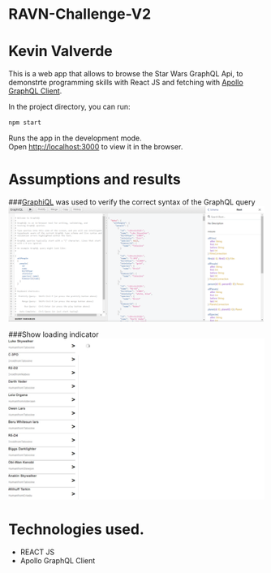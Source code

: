 # RAVN-Challenge-V2
# Kevin Valverde
This is a web app that allows to browse the Star Wars GraphQL Api, to demonstrte programming skills with React JS and fetching with [Apollo GraphQL Client](https://www.apollographql.com/).


In the project directory, you can run:

```sh
npm start
```

Runs the app in the development mode.\
Open [http://localhost:3000](http://localhost:3000) to view it in the browser.

# Assumptions and results
###[GraphiQL](https://swapi-graphql.netlify.app/) was used to verify the correct syntax of the GraphQL query
![alt text](https://github.com/KevLeop/Ravn-Challenge-V2-KevinValverde/blob/master/screenshots/api_gql_test.png?raw=true)

###Show loading indicator
![alt text](https://github.com/KevLeop/Ravn-Challenge-V2-KevinValverde/blob/master/screenshots/loading.png?raw=true)



# Technologies used.
- REACT JS
- Apollo GraphQL Client





